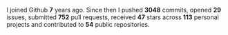 
I joined Github **7** years ago. Since then I pushed **3048** commits, opened **29** issues, submitted **752** pull requests, received **47** stars across **113** personal projects and contributed to **54** public repositories.
